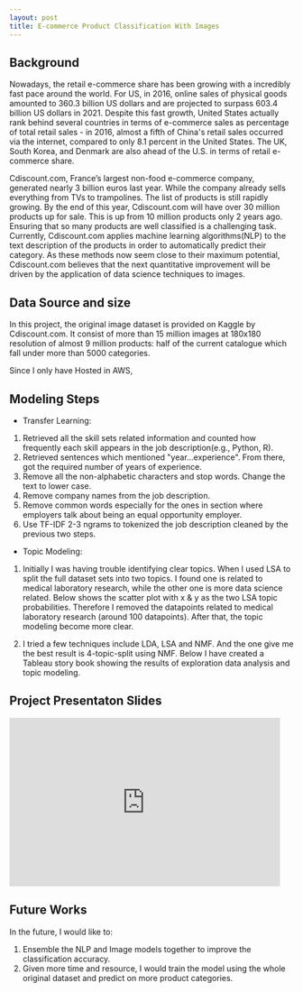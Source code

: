 ```yaml
---
layout: post
title: E-commerce Product Classification With Images
---
```

## Background
Nowadays, the retail e-commerce share has been growing with a incredibly fast pace around the world.
For US, in 2016, online sales of physical goods amounted to 360.3 billion US dollars and are projected to surpass 603.4 billion
US dollars in 2021. Despite this fast growth, United States actually rank behind several countries in terms of e-commerce sales as
percentage of total retail sales - in 2016, almost a fifth of China's retail
sales occurred via the internet, compared to only 8.1 percent in the United
States. The UK, South Korea, and Denmark are also ahead of the U.S. in terms of
retail e-commerce share.

Cdiscount.com, France’s largest non-food e-commerce company,
 generated nearly 3 billion euros last year. While the company already sells everything
from TVs to trampolines. The list of products is still rapidly growing. By the
end of this year, Cdiscount.com will have over 30 million products up for sale.
This is up from 10 million products only 2 years ago. Ensuring that so many
products are well classified is a challenging task. Currently, Cdiscount.com
applies machine learning algorithms(NLP) to the text description of the products in
order to automatically predict their category. As these methods now seem close
to their maximum potential, Cdiscount.com believes that the next quantitative
improvement will be driven by the application of data science techniques to
images.

## Data Source and size

In this project, the original image dataset is provided on Kaggle by
Cdiscount.com. It consist of more than 15 million images at 180x180 resolution
of almost 9 million products: half of the current catalogue which fall under
more than 5000 categories. 

Since I only have 
Hosted in AWS, 

## Modeling Steps   

* Transfer Learning:

1. Retrieved all the skill sets related information and counted how frequently each skill appears in the job description(e.g., Python, R).
2. Retrieved sentences which mentioned "year...experience". From there, got the required number of years of experience.
3. Remove all the non-alphabetic characters and stop words. Change the text to lower case. 
3. Remove company names from the job description.
4. Remove common words especially for the ones in section where employers talk about being an equal opportunity employer.
5. Use TF-IDF 2-3 ngrams to tokenized the job description cleaned by the previous two steps.

* Topic Modeling:

1. Initially I was having trouble identifying clear topics. When I used LSA to split the full dataset sets into two topics. I found one is related to medical laboratory research, while the other one is more data science related. Below shows the scatter plot with x & y as the two LSA topic probabilities. Therefore I removed the datapoints related to medical laboratory research (around 100 datapoints). After that, the topic modeling become more clear. 


2. I tried a few techniques include LDA, LSA and NMF. And the one give me the best result is 4-topic-split using NMF. Below I have created a Tableau story book showing the results of exploration data analysis and topic modeling. 
 
## Project Presentaton Slides
<iframe
src="https://docs.google.com/presentation/d/e/2PACX-1vTOdikurq40w-BGsprz3WG3M3OHa9FKh9GlJljHdHeRAYlh8XnTkk7JaGUzTx-KYTDD6UEBkGzOZPAX/embed?start=true&loop=false&delayms=3000"
frameborder="0" width="480" height="299" allowfullscreen="true"
mozallowfullscreen="true" webkitallowfullscreen="true"></iframe>

## Future Works 

In the future, I would like to:
1. Ensemble the NLP and Image models together to improve the classification
   accuracy.
2. Given more time and resource, I would train the model using the whole
   original dataset and predict on more product categories.
